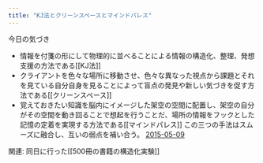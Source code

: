 ```yaml
---
title: "KJ法とクリーンスペースとマインドパレス"
---
```


今日の気づき
- 情報を付箋の形にして物理的に並べることによる情報の構造化、整理、発想支援の方法である[[KJ法]]
- クライアントを色々な場所に移動させ、色々な異なった視点から課題とそれを見ている自分自身を見ることによって盲点の発見や新しい気づきを促す方法である[[クリーンスペース]]
- 覚えておきたい知識を脳内にイメージした架空の空間に配置し、架空の自分がその空間を動き回ることで想起を行うことだ、場所の情報をフックとした記憶の定着を実現する方法である[[マインドパレス]]
この三つの手法はスムーズに融合し、互いの弱点を補い合う。
[2015-05-09](https://www.facebook.com/nishiohirokazu/posts/10205911995095547)

関連: 同日に行った[[500冊の書籍の構造化実験]]
